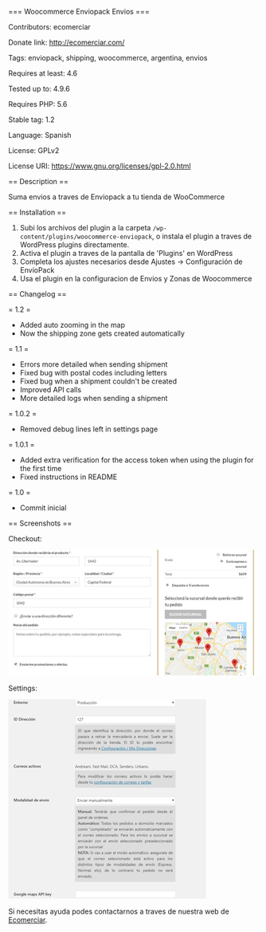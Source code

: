 === Woocommerce Enviopack Envios ===

Contributors: ecomerciar

Donate link: http://ecomerciar.com/

Tags: enviopack, shipping, woocommerce, argentina, envios

Requires at least: 4.6

Tested up to: 4.9.6

Requires PHP: 5.6

Stable tag: 1.2

Language: Spanish

License: GPLv2

License URI: https://www.gnu.org/licenses/gpl-2.0.html

== Description ==

Suma envios a traves de Enviopack a tu tienda de WooCommerce

== Installation ==

1. Subi los archivos del plugin a la carpeta `/wp-content/plugins/woocommerce-enviopack`, o instala el plugin a traves de WordPress plugins directamente.
2. Activa el plugin a traves de la pantalla de 'Plugins' en WordPress
3. Completa los ajustes necesarios desde Ajustes -> Configuración de EnvíoPack
4. Usa el plugin en la configuracion de Envios y Zonas de Woocommerce

== Changelog ==

= 1.2 =
* Added auto zooming in the map
* Now the shipping zone gets created automatically

= 1.1 =
* Errors more detailed when sending shipment
* Fixed bug with postal codes including letters
* Fixed bug when a shipment couldn't be created
* Improved API calls
* More detailed logs when sending a shipment

= 1.0.2 =
* Removed debug lines left in settings page

= 1.0.1 =
* Added extra verification for the access token when using the plugin for the first time
* Fixed instructions in README

= 1.0 =
* Commit inicial

== Screenshots ==

Checkout:  
  
![Checkout](https://github.com/ecomerciar/Woocommerce-EnvioPack/blob/screenshots/Checkout.jpg)

Settings:  
  
![Settings](https://github.com/ecomerciar/Woocommerce-EnvioPack/blob/screenshots/settings.JPG)

Si necesitas ayuda podes contactarnos a traves de nuestra web de [Ecomerciar](http://ecomerciar.com/ "Ecomerciar").
